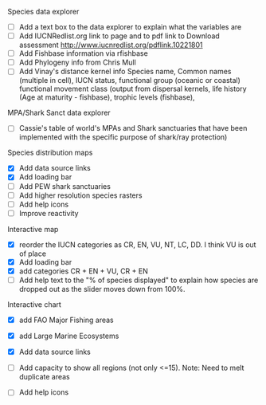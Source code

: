 Species data explorer
- [ ] Add a text box to the data explorer to explain what the variables are
- [ ] Add IUCNRedlist.org link to page and to pdf link to Download assessment http://www.iucnredlist.org/pdflink.10221801
- [ ] Add Fishbase information via rfishbase
- [ ] Add Phylogeny info from Chris Mull
- [ ] Add Vinay's distance kernel info
Species name, Common names (multiple in cell), IUCN status, functional group (oceanic or coastal) functional movement class (output from dispersal kernels, life history (Age at maturity - fishbase), trophic levels (fishbase), 

MPA/Shark Sanct data explorer 
- [ ] Cassie's table of world's MPAs and Shark sanctuaries that have been implemented with the specific purpose of shark/ray protection)

Species distribution maps
- [X] Add data source links
- [X] Add loading bar
- [ ] Add PEW shark sanctuaries
- [ ] Add higher resolution species rasters
- [ ] Add help icons
- [ ] Improve reactivity

Interactive map
- [X] reorder the IUCN categories as CR, EN, VU, NT, LC, DD. I think VU is out of place
- [X] Add loading bar
- [X] add categories CR + EN + VU, CR + EN 
- [ ] Add help  text to the "% of species displayed" to explain how species are dropped out as the slider moves down from 100%. 

Interactive chart
- [X] add FAO Major Fishing areas
- [X] add Large Marine Ecosystems
- [X] Add data source links
- [ ] Add capacity to show all regions (not only <=15). Note: Need to melt duplicate areas
- [ ] Add help icons


